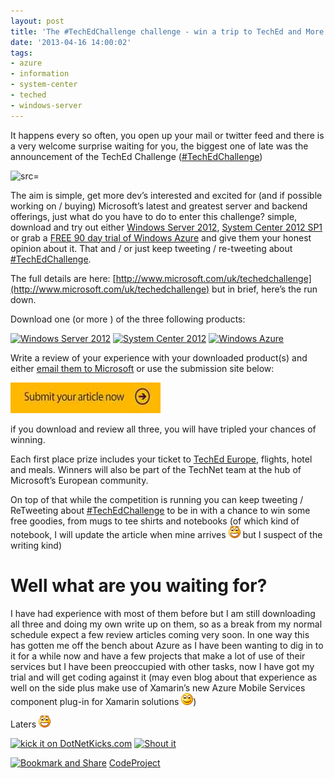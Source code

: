 ```yaml
---
layout: post
title: 'The #TechEdChallenge challenge - win a trip to TechEd and More'
date: '2013-04-16 14:00:02'
tags:
- azure
- information
- system-center
- teched
- windows-server
---
```


It happens every so often, you open up your mail or twitter feed and there is a very welcome surprise waiting for you, the biggest one of late was the announcement of the TechEd Challenge ([#TechEdChallenge](https://twitter.com/search?q=%23TechEdChallenge))

![src=]()

The aim is simple, get more dev’s interested and excited for (and if possible working on / buying) Microsoft’s latest and greatest server and backend offerings, just what do you have to do to enter this challenge?  simple, download and try out either [Windows Server 2012](http://www.microsoft.com/en-us/server-cloud/windows-server/), [System Center 2012 SP1](http://www.microsoft.com/en-us/server-cloud/system-center/default) or grab a [FREE 90 day trial of Windows Azure](http://www.windowsazure.com/en-us/pricing/free-trial/) and give them your honest opinion about it.  That and / or just keep tweeting / re-tweeting about [#TechEdChallenge](https://twitter.com/search?q=%23TechEdChallenge).

The full details are here: [http://www.microsoft.com/uk/techedchallenge](http://www.microsoft.com/uk/techedchallenge) but in brief, here’s the run down.

Download one (or more ) of the three following products:

[![Windows Server 2012](http://www.microsoft.com/uk/techedchallenge/images/server2012.jpg)](http://www.microsoft.com/click/services/Redirect2.ashx?CR_CC=200201556&CR_EAC=300089844) [![System Center 2012](http://www.microsoft.com/uk/techedchallenge/images/syscenter.jpg)](http://www.microsoft.com/click/services/Redirect2.ashx?CR_CC=200201556&CR_EAC=300089846) [![Windows Azure](http://www.microsoft.com/uk/techedchallenge/images/azure.jpg)](http://www.microsoft.com/click/services/Redirect2.ashx?CR_CC=200201556&CR_EAC=300089851)

Write a review of your experience with your downloaded product(s) and either [email them to Microsoft](mailto:ukitpro@microsoft.com?subject=TechEd) or use the submission site below:

[![image](/assets/img/wordpress/2013/04/image.png "image")](http://www.microsoft.com/click/services/Redirect2.ashx?CR_CC=200201556&CR_EAC=300089847)

if you download and review all three, you will have tripled your chances of winning.

Each first place prize includes your ticket to [TechEd Europe](http://www.microsoft.com/click/services/Redirect2.ashx?CR_CC=200201556&CR_EAC=300089843), flights, hotel and meals. Winners will also be part of the TechNet team at the hub of Microsoft’s European community.

On top of that while the competition is running you can keep tweeting / ReTweeting about [#TechEdChallenge](https://twitter.com/search?q=%23TechEdChallenge) to be in with a chance to win some free goodies, from mugs to tee shirts and notebooks (of which kind of notebook, I will update the article when mine arrives ![Open-mouthed smile](/assets/img/wordpress/2013/04/wlEmoticon-openmouthedsmile1.png) but I suspect of the writing kind)

# Well what are you waiting for?

I have had experience with most of them before but I am still downloading all three and doing my own write up on them, so as a break from my normal schedule expect a few review articles coming very soon.  In one way this has gotten me off the bench about Azure as I have been wanting to dig in to it for a while now and have a few projects that make a lot of use of their services but I have been preoccupied with other tasks, now I have got my trial and will get coding against it (may even blog about that experience as well on the side plus make use of Xamarin’s new Azure Mobile Services component plug-in for Xamarin solutions ![Smile](/assets/img/wordpress/2013/04/wlEmoticon-smile.png))

Laters ![Open-mouthed smile](/assets/img/wordpress/2013/04/wlEmoticon-openmouthedsmile1.png)

[![kick it on DotNetKicks.com](http://www.dotnetkicks.com/Services/Images/KickItImageGenerator.ashx?url=http://darkgenesis.zenithmoon.com/the-techedchallenge-challengewin-a-trip-to-teched-and-more/&bgcolor=6600FF)](http://www.dotnetkicks.com/kick/?url=http://darkgenesis.zenithmoon.com/the-techedchallenge-challengewin-a-trip-to-teched-and-more/) [![Shout it](http://dotnetshoutout.com/image.axd?url=http://darkgenesis.zenithmoon.com/the-techedchallenge-challengewin-a-trip-to-teched-and-more/)](http://dotnetshoutout.com/Submit?url=http://darkgenesis.zenithmoon.com/the-techedchallenge-challengewin-a-trip-to-teched-and-more/)<script type="text/javascript">// <![CDATA[
var dzone_url = 'http://darkgenesis.zenithmoon.com/the-techedchallenge-challengewin-a-trip-to-teched-and-more/';
// ]]></script>  
<script type="text/javascript">// <![CDATA[
var dzone_title = 'The #TechEdChallenge challenge–win a trip to TechEd and More';
// ]]></script>  
<script type="text/javascript">// <![CDATA[
var dzone_blurb = 'The #TechEdChallenge challenge–win a trip to TechEd and More';
// ]]></script>  
<script type="text/javascript">// <![CDATA[
var dzone_style = '2';
// ]]></script>  
<script type="text/javascript" src="http://widgets.dzone.com/links/widgets/zoneit.js" language="javascript"></script><script type="text/javascript">// <![CDATA[
var addthis_pub="runxc1";
// ]]></script>[![Bookmark and Share](http://s7.addthis.com/static/btn/lg-share-en.gif)](http://www.addthis.com/bookmark.php?v=20)  <script type="text/javascript" src="http://s7.addthis.com/js/200/addthis_widget.js"></script>[CodeProject](http://www.codeproject.com/script/Articles/BlogFeedList?amid=9502591)
